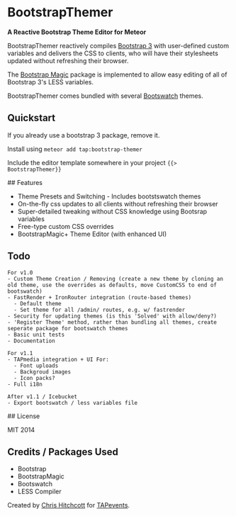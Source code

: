 # BootstrapThemer

**A Reactive Bootstrap Theme Editor for Meteor**

BootstrapThemer reactively compiles [Bootstrap 3](https://github.com/twbs/bootstrap) with user-defined custom variables and delivers the CSS to clients, who will have their stylesheets updated without refreshing their browser.

The [Bootstrap Magic](https://github.com/hitchcott/meteor-bootstrap-magic) package is implemented to allow easy editing of all of Bootstrap 3's LESS variables.

BootstrapThemer comes bundled with several [Bootswatch](https://github.com/thomaspark/bootswatch/) themes.

## Quickstart

If you already use a bootstrap 3 package, remove it.

Install using `meteor add tap:bootstrap-themer`

Include the editor template somewhere in your project `{{> BootstrapThemer}}`

## Features

* Theme Presets and Switching - Includes bootstswatch themes
* On-the-fly css updates to all clients without refreshing their browser
* Super-detailed tweaking without CSS knowledge using Bootsrap variables
* Free-type custom CSS overrides
* BootstrapMagic+ Theme Editor (with enhanced UI)

## Todo


```
For v1.0
- Custom Theme Creation / Removing (create a new theme by cloning an old theme, use the overrides as defaults, move CustomCSS to end of bootswatch)
- FastRender + IronRouter integration (route-based themes)
  - Default theme
  - Set theme for all /admin/ routes, e.g. w/ fastrender
- Security for updating themes (is this 'Solved' with allow/deny?)
- 'Register Theme' method, rather than bundling all themes, create seperate package for bootswatch themes
- Basic unit tests
- Documentation

For v1.1
- TAPmedia integration + UI For:
  - Font uploads
  - Backgroud images
  - Icon packs?
- Full i18n

After v1.1 / Icebucket
- Export bootswatch / less variables file
```

## License

MIT 2014

## Credits / Packages Used

* Bootstrap
* BootstrapMagic
* Bootswatch
* LESS Compiler

Created by [Chris Hitchcott](http://github.com/hitchcott) for [TAPevents](http://tapevents.com).